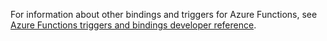 For information about other bindings and triggers for Azure Functions, see [Azure Functions triggers and bindings developer reference](../articles/azure-functions/functions-triggers-bindings.md).

